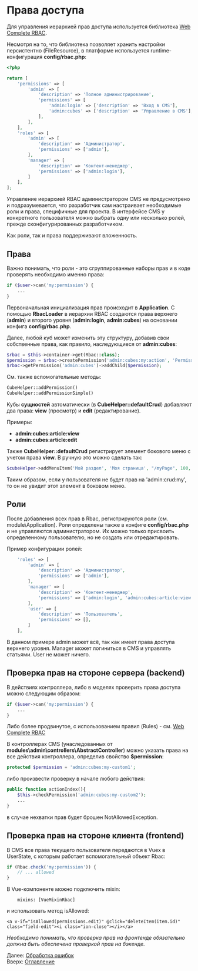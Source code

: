 # Права доступа

Для управления иерархией прав доступа используется библиотека [Web Complete RBAC](https://github.com/web-complete/rbac).

Несмотря на то, что библиотека позволяет хранить настройки персистентно (FileResource),
в платформе используется runtime-конфигурация **config/rbac.php**:
```php
<?php

return [
    'permissions' => [
        'admin' => [
            'description' => 'Полное администрирование',
            'permissions' => [
                'admin:login' => ['description' => 'Вход в CMS'],
                'admin:cubes' => ['description' => 'Управление в CMS'],
            ],
        ],
    ],
    'roles' => [
        'admin' => [
            'description' => 'Администратор',
            'permissions' => ['admin'],
        ],
        'manager' => [
            'description' => 'Контент-менеджер',
            'permissions' => ['admin:login'],
        ]
    ],
];
```

Управление иерархией RBAC администратором CMS не предусмотрено и подразумевается, что разработчик сам настраивает
необходимые роли и права, специфичные для проекта. В интерфейсе CMS у конкретного пользователя можно выбрать одну
или несколько ролей, прежде сконфигурированных разработчиком.

Как роли, так и права поддерживают вложенность.

## Права

Важно понимать, что роли - это сгруппированные наборы прав и в коде проверять необходимо именно права:
```php
if ($user->can('my:permission') {
    ...
}
```

Первоначальная инициализация прав происходит в **Application**. С помощью **RbacLoader** в иерархии
RBAC создаются права верхнего (**admin**) и второго уровня (**admin:login**, **admin:cubes**)
на основании конфига **config/rbac.php**.

Далее, любой куб может изменить эту структуру, добавив свои собственные права, как правило,
наследующиеся от **admin:cubes**:
```php
$rbac = $this->container->get(Rbac::class);
$permission = $rbac->createPermission('admin:cubes:my:action', 'Permission description');
$rbac->getPermission('admin:cubes')->addChild($permission);
```

См. также вспомогательные методы:
```php
CubeHelper::addPermission()
CubeHelper::addPermissionSimple()
```

Кубы **сущностей** автоматически (в **CubeHelper::defaultCrud**) добавляют два права: **view** (просмотр) и **edit** (редактирование).

Примеры:
- **admin:cubes:article:view**
- **admin:cubes:article:edit**

Также **CubeHelper::defaultCrud** регистрирует элемент бокового меню с учетом права **view**. В ручную это можно сделать так:
```php
$cubeHelper->addMenuItem('Мой раздел', 'Моя страница', "/myPage", 100, 'admin:crud:my');
```
Таким образом, если у пользователя не будет прав на 'admin:crud:my', то он не увидит этот элемент в боковом меню.

## Роли

После добавления всех прав в Rbac, регистрируются роли (см. module\Application). Роли определены также в конфиге 
**config/rbac.php** и не управляются администратором. Их можно только присвоить определенному пользователю,
но не создать или отредактировать.

Пример конфигурации ролей:
```php
    'roles' => [
        'admin' => [
            'description' => 'Администратор',
            'permissions' => ['admin'],
        ],
        'manager' => [
            'description' => 'Контент-менеджер',
            'permissions' => ['admin:login', 'admin:cubes:article:view', 'admin:cubes:article:edit'],
        ],
        'user' => [
            'description' => 'Пользователь',
            'permissions' => [],
        ]
    ],
```
В данном примере admin может всё, так как имеет права доступа верхнего уровня. Manager может логиниться в CMS и
управлять статьями. User не может ничего.

## Проверка прав на стороне сервера (backend)

В действиях контроллера, либо в моделях проверить права доступа можно следующим образом:
```php
if ($user->can('my:permission') {
    ...
}
```
Либо более продвинутое, с использованием правил (Rules) - см. [Web Complete RBAC](https://github.com/web-complete/rbac)

В контроллерах CMS (унаследованных от **modules\admin\controllers\AbstractController**) можно указать права
на все действия контроллера, определив свойство **$permission**:
```php
protected $permission = 'admin:cubes:my-custom1';
```

либо произвести проверку в начале любого действия:
```php
public function actionIndex(){
    $this->checkPermission('admin:cubes:my-custom2');
    ...
}
```
в случае нехватки прав будет брошен NotAllowedException.

## Проверка прав на стороне клиента (frontend)

В CMS все права текущего пользователя передаются в Vuex в UserState, с которым работает вспомогательный объект Rbac:
```js
if (Rbac.check('my:permission')) {
    // ... allowed
}
```

В Vue-компоненте можно подключить mixin:
```vue
    mixins: [VueMixinRbac]
```
и использовать метод isAllowed:
```vue
<a v-if="isAllowed(permissions.edit)" @click="deleteItem(item.id)" class="field-edit"><i class="ion-close"></i></a>
```

_Необходимо понимать, что проверка прав на фронтенде обязательно должна быть обеспечена проверкой прав на бэкенде._

Далее: [Обработка ошибок](errors.md)<br>
Вверх: [Оглавление](index.md)
